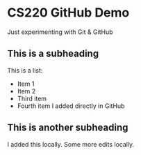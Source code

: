 # CS220 GitHub Demo

Just experimenting with Git & GitHub

## This is a subheading

This is a list:
* Item 1
* Item 2
* Third item
* Fourth item I added directly in GitHub

## This is another subheading

I added this locally.
Some more edits locally.
